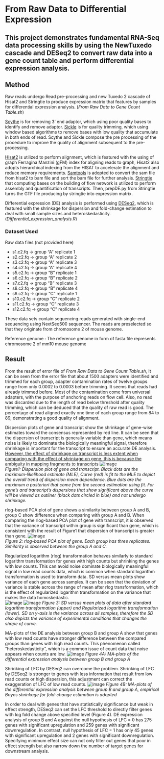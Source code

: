 # From Raw Data to Differential Expression
## This project demonstrates fundamental RNA-Seq data processing skills by using the NewTuxedo cascade and DESeq2 to convert raw data into a gene count table and perform differential expression analysis.

## Method
Raw reads undergo Read pre-processing and new Tuxedo 2 cascade of Hisat2 and Stringtie to produce expression matrix that features by samples for differential expression analysis. (*From Raw Data to Gene Count Table.sh*)

[Scythe](https://github.com/vsbuffalo/scythe) is for removing 3’ end adaptor, which using poor quality bases to identify and remove adaptor. 
[Sickle](https://github.com/najoshi/sickle) is for quality trimming, which using window based algorithms to remove bases with low quality that accumulate in both ends of read. 
Scythe and Sickle compose the pre processing of the procedure to improve the quality of alignment subsequent to the pre-processing. 

[Hisat2](https://doi.org/10.1038/s41587-019-0201-4) is utilized to perform alignment, which is featured with the using of graph Ferragina Manzini (gFM) index for aligning reads to graph, 
Hisat2 also adopts hierarchical indexing from the HISAT to accelerate the alignment and reduce memory requirements. 
[Samtools](https://doi.org/10.1093/gigascience/giab008) is adopted to convert the sam file from hisat2 to bam file and sort the bam file for further analysis. 
[Stringtie](https://doi.org/10.1038/nprot.2016.095) that computing bases on the building of flow network is utilized to perform assembly and quantification of transcripts. Then, 
prepDE.py from Stringtie turns the GTF file producing by stringtie into expression matrix.

Differential expression (DE) analysis is performed using [DESeq2](https://doi.org/10.1186/s13059-014-0550-8), which is featured with the shrinkage for dispersion and fold-change estimation to deal 
with small sample sizes and heteroskedasticity. (*Differential_expression_analysis.R*)
### Dataset Used
Raw data files (not provided here)
- s1.c2.fq -> group “A” replicate 1 
- s2.c2.fq -> group “A” replicate 2 
- s3.c2.fq -> group “A” replicate 3 
- s4.c2.fq -> group “A” replicate 4 
- s5.c2.fq -> group “B” replicate 1 
- s6.c2.fq -> group “B” replicate 2 
- s7.c2.fq -> group “B” replicate 3 
- s8.c2.fq -> group “B” replicate 4 
- s9.c2.fq -> group “C” replicate 1 
- s10.c2.fq -> group “C” replicate 2 
- s11.c2.fq -> group “C” replicate 3 
- s12.c2.fq -> group “C” replicate 4

These data sets contain sequencing reads generated with single-end sequencing using NextSeq500 sequencer. The reads are preselected so that they originate from chromosome 2 of mouse genome. 

Reference genome : 
The reference genome in form of fasta file represents chromosome 2 of mm10 mouse genome

## Result 
From the result of error file of *From Raw Data to Gene Count Table.sh*, It can be seen from the error file that about 1500 adapters were identified and trimmed 
for each group, adapter contamination rates of twelve groups range from only 0.0002 to 0.0003 before trimming. It seems that reads had already trimmed before. 
Most of the contamination come from universal adapters, with the purpose of anchoring reads on flow cell. Also, no read was discarded due to the length of read below threshold after 
quality trimming, which can be deduced that the quality of raw read is good. The percentage of read aligned exactly one time of each group range from 84 to 89, demonstrating a good quality of alignment. 

Dispersion plots of gene and transcript show the shrinkage of gene-wise estimates toward the consensus represented by red line. It can be seen that the 
dispersion of transcript is generally variable than gene, which means noise is likely to dominate the biologically meaningful signal, therefore shrinkage is important for 
the transcript to ensure an accurate DE analysis. [However, the effect of shrinkage on  transcript is less extent when comparing with the effect of shrinkage on gene, this 
is because the ambiguity in mapping fragments to transcripts](https://doi.org/10.1038/nbt.2450) 
![image](https://github.com/vincentxa847/From_Raw_Data_to_Differential_Expression/assets/118545004/751ebdcd-a403-44ec-8d77-6e490e64704c)\
*Figure1: Dispersion plot of gene and transcript. Black dots are the maximum-likelihood estimate (MLE), Curve (red) is fit to the MLE to depict the overall trend of dispersion 
mean dependence. Blue dots are the maximum a posteriori that come from the second estimation using fit. For gene’s and transcript’s dispersions that show significant above 
the curve will be viewed as outliner (black dots circled in blue) and not undergo shrinkage.*

rlog-based PCA plot of gene shows a similarity between group A and B, group C show difference when comparing with group A and B. When comparing 
the rlog-based PCA plot of gene with transcript, it is observed that the variance of transcript within group is significant than gene, which is consistent with the result 
of Figure1 that dispersion of transcript is greater than gene. 
![image](https://github.com/vincentxa847/From_Raw_Data_to_Differential_Expression/assets/118545004/bff27090-c760-45ed-a146-d9804c9d1909)\
*Figure 2: rlog-based PCA plot of gene. Each group has three replicates. Similarity is observed between the group A and C.*

Regularized logarithm (rlog) transformation behaves similarly to standard logarithm transformation for genes with high counts but shrinking the genes with low counts. This 
can avoid noise dominate biologically meaningful signal in low read counts data, which is common when standard logarithm transformation is used to transform data. 
SD versus mean plots show variance of each gene across samples. It can be seen that the deviation of variance is stable across the range of mean after rlog 
transformation, which is the effect of regularized logarithm transformation on the variance that makes the data homoskedastic.  
![image](https://github.com/vincentxa847/From_Raw_Data_to_Differential_Expression/assets/118545004/ecea2690-ecdc-44f6-9708-6444e1ea24e2)
![image](https://github.com/vincentxa847/From_Raw_Data_to_Differential_Expression/assets/118545004/198766b2-8e27-41d5-9a18-b58c01db411f)
*Figure 3: SD versus mean plots of data after standard logarithm transformation (upper) and Regularized logarithm transformation (lower). SD on y-axis is the variance across all samples, therefore the SD also depicts the variance of experimental conditions that changes the shape of curve.* 

MA-plots of the DE analysis between group B and group A show that genes with low read counts have stronger difference between the compared groups than 
genes with high read counts. This phenomenon called “heteroskedasticity”, which is a common issue of count data that noise appears when counts are low. 
![image](https://github.com/vincentxa847/From_Raw_Data_to_Differential_Expression/assets/118545004/e8a440a1-b2ae-479a-8d7c-d8bc2e0f6639)
*Figure 4A:  MA-plots of the differential expression analysis between group B and group A*

Shrinking of LFC by DESeq2 can overcome the problem. Shrinking of LFC by DESeq2 is stronger to genes with less information that result from low read counts 
or high dispersion, this adjustment can correct the exaggeration of LFC of low read counts. 
![image](https://github.com/vincentxa847/From_Raw_Data_to_Differential_Expression/assets/118545004/ea66e275-da96-4416-9921-7dd292b95a12)
*Figure 4B:  MA-plots of the differential expression analysis between group B and group A, empirical Bayes shrinkage for 
fold-change estimation is adopted*

In order to deal with genes that have statistically significance but weak in effect strength, DESeq2 can set the LFC threshold to directly filter genes with log fold change above 
specified level (Figure 4). DE expression analysis of group B and A against the null hypothesis of LFC = 0 has 275 genes with significant upregulation and 259 genes with 
significant downregulation. In contrast, null hypothesis of LFC = 1 has only 45 genes with significant upregulation and 2 genes with significant downregulation. Specifying 
minimum effect size can not only filter out genes that poor in effect strength but also narrow down the number of target genes for downstream analysis. 
